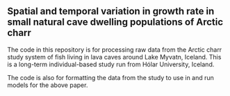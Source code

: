 ## Spatial and temporal variation in growth rate in small natural cave dwelling populations of Arctic charr

The code in this repository is for processing raw data from the Arctic charr study system of fish living in lava caves around Lake Myvatn, Iceland. This is a long-term individual-based study run from Hólar University, Iceland. 

The code is also for formatting the data from the study to use in and run models for the above paper.
